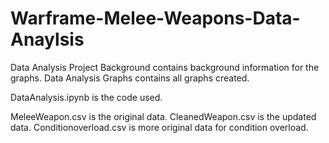 # Warframe-Melee-Weapons-Data-Anaylsis
Data Analysis Project Background contains background information for the graphs.
Data Analysis Graphs contains all graphs created.

DataAnalysis.ipynb is the code used.

MeleeWeapon.csv is the original data.
CleanedWeapon.csv is the updated data.
Conditionoverload.csv is more original data for condition overload.
